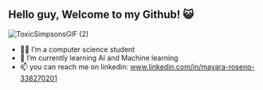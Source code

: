 ## Hello guy,  Welcome to my Github! 😺

![ToxicSimpsonsGIF (2)](https://github.com/user-attachments/assets/87f735ac-0a78-4af3-9b0e-d3b3448ee905)

- 👩‍🎓 I’m a computer science student
- 📘 I’m currently learning AI and Machine learning
- 📫 you can reach me on linkedin: www.linkedin.com/in/mayara-roseno-338270201
